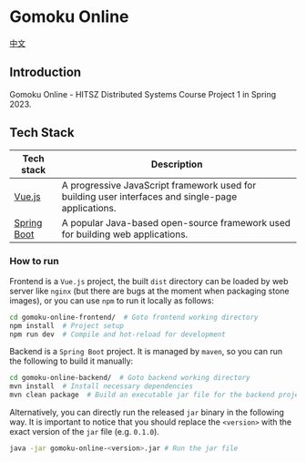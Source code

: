 # Gomoku Online

[中文](README_zh.md)

## Introduction

Gomoku Online - HITSZ Distributed Systems Course Project 1 in Spring 2023.

## Tech Stack

| Tech stack                                            | Description                                                                                        |
| ----------------------------------------------------- | -------------------------------------------------------------------------------------------------- |
| [Vue.js](https://vuejs.org/)                          | A progressive JavaScript framework used for building user interfaces and single-page applications. |
| [Spring Boot](https://spring.io/projects/spring-boot) | A popular Java-based open-source framework used for building web applications.                     |

<!-- | [Mybatis](https://mybatis.org/mybatis-3/)             | A persistence framework with support for custom SQL, stored procedures and advanced mappings. | -->
<!-- | [MySQL](https://www.mysql.com/)                       | A relational database management system.                                                      | -->

### How to run

Frontend is a `Vue.js` project, the built `dist` directory can be loaded by web server like `nginx` (but there are bugs at the moment when packaging stone images), or you can use `npm` to run it locally as follows:

```sh
cd gomoku-online-frontend/  # Goto frontend working directory
npm install  # Project setup
npm run dev  # Compile and hot-reload for development
```

Backend is a `Spring Boot` project. It is managed by `maven`, so you can run the following to build it manually:

```sh
cd gomoku-online-backend/  # Goto backend working directory
mvn install  # Install necessary dependencies
mvn clean package  # Build an executable jar file for the backend project
```

Alternatively, you can directly run the released `jar` binary in the following way. It is important to notice that you should replace the `<version>` with the exact version of the `jar` file (e.g. `0.1.0`).

```sh
java -jar gomoku-online-<version>.jar # Run the jar file
```

